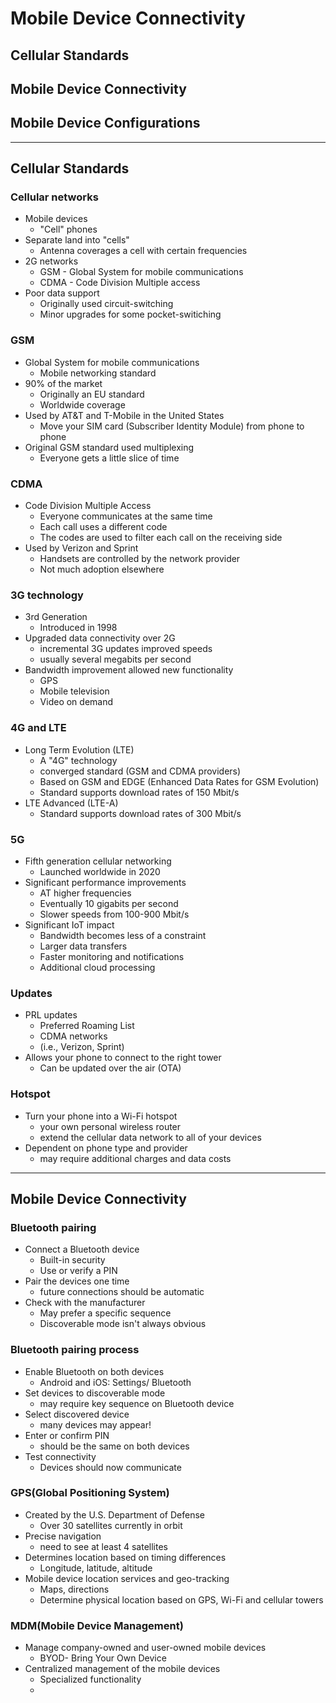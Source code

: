 # Mobile Device Connectivity

## Cellular Standards
## Mobile Device Connectivity
## Mobile Device Configurations

---

## Cellular Standards

### Cellular networks
- Mobile devices
	- "Cell" phones
- Separate land into "cells"
	- Antenna coverages a cell with certain frequencies
- 2G networks
	- GSM - Global System for mobile communications
	- CDMA - Code Division Multiple access
- Poor data support 
	- Originally used circuit-switching
	- Minor upgrades for some pocket-switiching

### GSM
- Global System for mobile communications
	- Mobile networking standard
- 90% of the market
	- Originally an EU standard
	- Worldwide coverage
- Used by AT&T and T-Mobile in the United States
	- Move your SIM card (Subscriber Identity Module) from phone to phone
- Original GSM standard used multiplexing
	- Everyone gets a little slice of time

### CDMA
- Code Division Multiple Access 
	- Everyone communicates at the same time
	- Each call uses a different code
	- The codes are used to filter each call on the receiving side
- Used by Verizon and Sprint
	- Handsets are controlled by the network provider
	- Not much adoption elsewhere

### 3G technology
- 3rd Generation
	- Introduced in 1998
- Upgraded data connectivity over 2G
	- incremental 3G updates improved speeds
	- usually several megabits per second
- Bandwidth improvement allowed new functionality
	- GPS
	- Mobile television
	- Video on demand

### 4G and LTE
- Long Term Evolution (LTE)
	- A "4G" technology
	- converged standard (GSM and CDMA providers)
	- Based on GSM and EDGE (Enhanced Data Rates for GSM Evolution)
	- Standard supports download rates of 150 Mbit/s
- LTE Advanced (LTE-A)
	- Standard supports download rates of 300 Mbit/s

### 5G
- Fifth generation cellular networking
	- Launched worldwide in 2020
- Significant performance improvements
	- AT higher frequencies 
	- Eventually 10 gigabits per second
	- Slower speeds from 100-900 Mbit/s
- Significant IoT impact 
	- Bandwidth becomes less of a constraint
	- Larger data transfers
	- Faster monitoring and notifications
	- Additional cloud processing

### Updates
- PRL updates
	- Preferred Roaming List
	- CDMA networks
	- (i.e., Verizon, Sprint)
- Allows your phone to connect to the right tower
	- Can be updated over the air (OTA)

### Hotspot
- Turn your phone into a Wi-Fi hotspot
	- your own personal wireless router
	- extend the cellular data network to all of your devices
- Dependent on phone type and provider
	- may require additional charges and data costs

---
## Mobile Device Connectivity

### Bluetooth pairing
- Connect a Bluetooth device
	- Built-in security
	- Use or verify a PIN
- Pair the devices one time
	- future connections should be automatic
- Check with the manufacturer
	- May prefer a specific sequence
	- Discoverable mode isn't always obvious

### Bluetooth pairing process
- Enable Bluetooth on both devices
	- Android and iOS: Settings/ Bluetooth
- Set devices to discoverable mode
	- may require key sequence on Bluetooth device
- Select discovered device
	- many devices may appear!
- Enter or confirm PIN
	- should be the same on both devices
- Test connectivity
	- Devices should now communicate

### GPS(Global Positioning System)
- Created by the U.S. Department of Defense
	- Over 30 satellites currently in orbit
- Precise navigation
	- need to see at least 4 satellites
- Determines location based on timing differences
	- Longitude, latitude, altitude
- Mobile device location services and geo-tracking
	- Maps, directions
	- Determine physical location based on GPS, Wi-Fi and cellular towers

### MDM(Mobile Device Management)
- Manage company-owned and user-owned mobile devices
	- BYOD- Bring Your Own Device
- Centralized management of the mobile devices
	- Specialized functionality
	- 